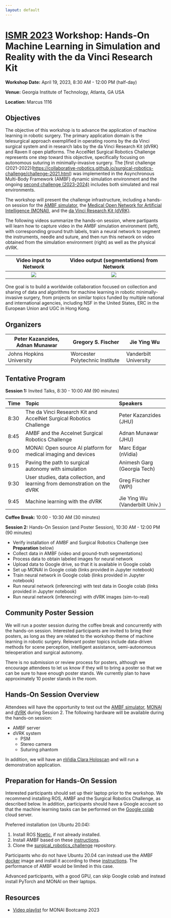 ```yaml
---
layout: default
---
```


# [ISMR 2023](http://www.ismr.gatech.edu/) Workshop: Hands-On Machine Learning in Simulation and Reality with the da Vinci Research Kit

**Workshop Date:**  April 19, 2023, 8:30 AM - 12:00 PM (half-day)

**Venue:** Georgia Institute of Technology, Atlanta, GA USA

**Location:** Marcus 1116

## Objectives

The objective of this workshop is to advance the application of machine learning in robotic surgery. The primary application domain is the telesurgical approach exemplified in operating rooms by the da Vinci surgical system and in research labs by the da Vinci Research Kit (dVRK) and Raven II open platforms. The AccelNet Surgical Robotics Challenge represents one step toward this objective, specifically focusing on autonomous suturing in minimally-invasive surgery.
The [first challenge (2021-2022)(https://collaborative-robotics.github.io/surgical-robotics-challenge/challenge-2021.html)
was implemented in the Asynchronous Multi-Body Framework (AMBF) dynamic simulation environment and the ongoing
[second challenge (2023-2024)](https://collaborative-robotics.github.io/surgical-robotics-challenge-2023/challenge-2023.html)
includes both simulated and real environments.

The workshop will present the challenge infrastructure, including a hands-on session for the [AMBF simulator](https://github.com/WPI-AIM/ambf), the [Medical Open Network for Artificial Intelligence (MONAI)](https://monai.io/), and the [da Vinci Research Kit (dVRK)](https://github.com/jhu-dvrk/sawIntuitiveResearchKit/wiki).

The following videos summarize the hands-on session, where partipants will learn how to capture video in the AMBF simulation environment (left), with corresponding ground truth labels, train a neural network to segment the instruments, needle and suture, and then run this network on video obtained from the simulation environment (right) as well as the physical dVRK.

| Video input to Network | Video output (segmentations) from Network |
|:----------------------:|:-----------------------------------------:|
| <img src='./images/InputVideo.gif' /> | <img src='./images/OutputVideo.gif' /> |

One goal is to build a worldwide collaboration focused on collection and sharing of data and algorithms for machine learning in robotic minimally-invasive surgery, from projects on similar topics funded by multiple national and international agencies, including NSF in the United States, ERC in the European Union and UGC in Hong Kong.

## Organizers

| Peter Kazanzides, Adnan Munawar    | Gregory S. Fischer              | Jie Ying Wu           |
|------------------------------------|---------------------------------|-----------------------|
| Johns Hopkins University           | Worcester Polytechnic Institute | Vanderbilt University |

## Tentative Program

**Session 1:**  Invited Talks, 8:30 - 10:00 AM (90 minutes)

| Time | Topic        | Speakers |
|:-----|:-------------|:---------|
| 8:30 | The da Vinci Research Kit and AccelNet Surgical Robotics Challenge | Peter Kazanzides (JHU) |
| 8:45 | AMBF and the Accelnet Surgical Robotics Challenge | Adnan Munawar (JHU) |
| 9:00 | MONAI:  Open source AI platform for medical imaging and devices | Marc Edgar (nVidia) |
| 9:15 | Paving the path to surgical autonomy with simulation | Animesh Garg (Georgia Tech) |
| 9:30 | User studies, data collection, and learning from demonstration on the dVRK | Greg Fischer (WPI) |
| 9:45 | Machine learning with the dVRK | Jie Ying Wu (Vanderbilt Univ.) |

**Coffee Break:**  10:00 - 10:30 AM (30 minutes)

**Session 2:**  Hands-On Session (and Poster Session), 10:30 AM - 12:00 PM (90 minutes)
  * Verify installation of AMBF and Surgical Robotics Challenge (see **Preparation** below)
  * Collect data in AMBF (video and ground-truth segmentations)
  * Process data to obtain labeled images for neural network
  * Upload data to Google drive, so that it is available in Google colab
  * Set up MONAI in Google colab (links provided in Jupyter notebook)
  * Train neural network in Google colab (links provided in Jupyter notebook)
  * Run neural network (inferencing) with test data in Google colab (links provided in Jupyter notebook)
  * Run neural network (inferencing) with dVRK images (sim-to-real)

## Community Poster Session

We will run a poster session during the coffee break and concurrently with the hands-on session.
Interested participants are invited to bring
their posters, as long as they are related to the workshop theme of machine learning in robotic surgery.
Relevant poster topics include data-driven methods for scene perception, intelligent assistance, semi-autonomous
teleoperation and surgical autonomy.

There is no submission or review process for posters, although we encourage attendees to let us know if they will
to bring a poster so that we can be sure to have enough poster stands. We currently plan to have approximately
10 poster stands in the room.

## Hands-On Session Overview

Attendees will have the opportunity to test out the [AMBF simulator](https://github.com/WPI-AIM/ambf),
[MONAI](https://monai.io/) and [dVRK](https://github.com/jhu-dvrk/sawIntuitiveResearchKit/wiki) during Session 2.
The following hardware will be available during the hands-on session:

  * AMBF server
  * dVRK system
    * PSM
    * Stereo camera
    * Suturing phantom

In addition, we will have an [nVidia Clara Holoscan](https://www.nvidia.com/en-us/clara/medical-devices/)
and will run a demonstration application.

## Preparation for Hands-On Session

Interested participants should set up their laptop prior to the workshop.
We recommend installing ROS, AMBF and the Surgical Robotics Challenge, as described below.
In addition, participants should have a Google account so that the machine learning tasks
can be performed on the [Google colab](https://colab.research.google.com/) cloud server.

Preferred installation (on Ubuntu 20.04):

  1. Install ROS [Noetic](http://wiki.ros.org/ROS/Installation), if not already installed.
  2. Install AMBF based on these [instructions](https://github.com/WPI-AIM/ambf/blob/ambf-2.0/README.md).
  3. Clone the [surgical_robotics_challenge](https://github.com/collaborative-robotics/surgical_robotics_challenge) repository.

Participants who do not have Ubuntu 20.04 can instead use the AMBF [docker](https://github.com/collaborative-robotics/docker-ambf) image and install it according to these [instructions](https://github.com/collaborative-robotics/docker-ambf). The performance of AMBF would be limited in this case.

Advanced participants, with a good GPU, can skip Google colab and instead install PyTorch
and MONAI on their laptops.

## Resources

  * [Video playlist](https://www.youtube.com/playlist?list=PLtoSVSQ2XzyAJAGzaHF0nUIkav0BnxhrJ) for MONAI Bootcamp 2023
